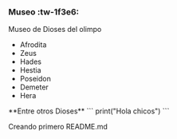 ### Museo :tw-1f3e6:
<p>
Museo de Dioses del olimpo
</p>
<ul>
<li>Afrodita </li>
<li>Zeus</li>
<li>Hades</li>
<li>Hestia</li>
<li>Poseidon</li>
<li>Demeter</li>
<li>Hera</li>
</ul>
**Entre otros Dioses**
```
print("Hola chicos")
```
<p>
Creando primero README.md
</p>

